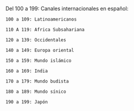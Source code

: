 Del 100 a 199: Canales internacionales en español:

    100 a 109: Latinoamericanos
    
    110 A 119: Africa Subsahariana
    
    120 a 139: Occidentales
    
    140 a 149: Europa oriental
    
    150 a 159: Mundo islámico
    
    160 a 169: India
    
    170 a 179: Mundo budista
    
    180 a 189: Mundo sínico
    
    190 a 199: Japón
